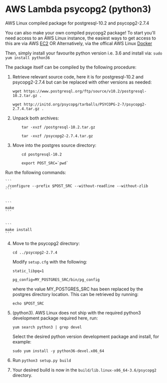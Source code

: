 # AWS Lambda psycopg2 (python3)
AWS Linux compiled package for postgresql-10.2 and psycopg2-2.7.4

You can also make your own compiled psycopg2 package!
To start you'll need access to an AWS Linux instance, the easiest ways to get 
access to this are via AWS [EC2](https://aws.amazon.com/ec2/) 
OR Alternatively, via the offical AWS Linux [Docker](https://hub.docker.com/_/amazonlinux/)

Then, simply install your favourite python version i.e. 3.6
and install via: ```sudo yum install python36``` 

The package itself can be compiled by the following procedure:
1. Retrieve relevant source code, here it is for postgresql-10.2 and psycopg2-2.7.4
but can be replaced with other versions as needed:

    ```wget https://www.postgresql.org/ftp/source/v10.2/postgresql-10.2.tar.gz .```

    ```wget http://initd.org/psycopg/tarballs/PSYCOPG-2-7/psycopg2-2.7.4.tar.gz .```

2. Unpack both archives:
  
    ``` 
        tar -xvzf /postgresql-10.2.tar.gz
    ```

    ```
        tar -xvzf /psycopg2-2.7.4.tar.gz
    ```


3. Move into the postgres source directory:

    ```
        cd postgresql-10.2
    ```

    ```
        export POST_SRC=`pwd` 
    ```

Run the following commands:


    ``` 
    ./configure --prefix $POST_SRC --without-readline --without-zlib 
    ```


    ```
    make
    ```


    ```
    make install
    ```

4. Move to the psycopg2 directory:

    ```cd ../psycopg2-2.7.4```

    Modify ```setup.cfg``` with the following:

    ```static_libpq=1```

    ```pg_config=MY_POSTGRES_SRC/bin/pg_config```

    where the value MY_POSTGRES_SRC has been replaced by the postgres directory location. This can be retrieved by running:

    ```echo $POST_SRC```


5. (python3). AWS Linux does not ship with the required python3 development package required here, run:

    ```yum search python3 | grep devel```

    Select the desired python version development package and install, for example:

    ```sudo yum install -y python36-devel.x86_64```

6. Run ```python3 setup.py build```

7. Your desired build is now in the ```build/lib.linux-x86_64-3.6/psycopg2``` directory. 
